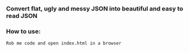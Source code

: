 ### Convert flat, ugly and messy JSON into beautiful and easy to read JSON

### How to use:
```
Rob me code and open index.html in a browser
```
